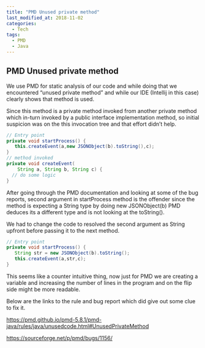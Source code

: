 ```yaml
---
title: "PMD Unused private method"
last_modified_at: 2018-11-02
categories:
  - Tech
tags:
  - PMD
  - Java
---
```

## PMD Unused private method
We use PMD for static analysis of our code and while doing that we encountered “unused private method” and while our IDE (Intellij in this case) clearly shows that method is used.

Since this method is a private method invoked from another private method which in-turn invoked by a public interface implementation method, so initial suspicion was on the this invocation tree and that effort didn’t help.
``` java
// Entry point
private void startProcess() {
   this.createEvent(a,new JSONObject(b).toString(),c);
}
// method invoked 
private void createEvent(
    String a, String b, String c) {
  // do some logic
}
```
After going through the PMD documentation and looking at some of the bug reports, second argument in startProcess method is the offender since the method is expecting a String type by doing new JSONObject(b) PMD deduces its a different type and is not looking at the toString().

We had to change the code to resolved the second argument as String upfront before passing it to the next method.

``` java
// Entry point
private void startProcess() {
   String str = new JSONObject(b).toString();
   this.createEvent(a,str,c);
}
```
This seems like a counter intuitive thing, now just for PMD we are creating a variable and increasing the number of lines in the program and on the flip side might be more readable.

Below are the links to the rule and bug report which did give out some clue to fix it.

https://pmd.github.io/pmd-5.8.1/pmd-java/rules/java/unusedcode.html#UnusedPrivateMethod

https://sourceforge.net/p/pmd/bugs/1156/
